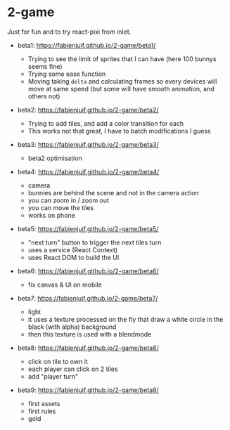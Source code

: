 # 2-game

Just for fun and to try react-pixi from inlet.

- beta1: https://fabienjuif.github.io/2-game/beta1/
  * Trying to see the limit of sprites that I can have (here 100 bunnys seems fine)
  * Trying some ease function
  * Moving taking `delta` and calculating frames so every devices will move at same speed (but some will have smooth animation, and others not)

- beta2: https://fabienjuif.github.io/2-game/beta2/
  * Trying to add tiles, and add a color transition for each
  * This works not that great, I have to batch modifications I guess

- beta3: https://fabienjuif.github.io/2-game/beta3/
  * beta2 optimisation

- beta4: https://fabienjuif.github.io/2-game/beta4/
  * camera
  * bunnies are behind the scene and not in the camera action
  * you can zoom in / zoom out
  * you can move the tiles
  * works on phone

- beta5: https://fabienjuif.github.io/2-game/beta5/
  * "next turn" button to trigger the next tiles turn
  * uses a service (React Context)
  * uses React DOM to build the UI

- beta6: https://fabienjuif.github.io/2-game/beta6/
  * fix canvas & UI on mobile

- beta7: https://fabienjuif.github.io/2-game/beta7/
  * light
  * it uses a texture processed on the fly that draw a white circle in the black (with alpha) background
  * then this texture is used with a blendmode

- beta8: https://fabienjuif.github.io/2-game/beta8/
  * click on tile to own it
  * each player can click on 2 tiles
  * add "player turn"

- beta9: https://fabienjuif.github.io/2-game/beta9/
  * first assets
  * first rules
  * gold
